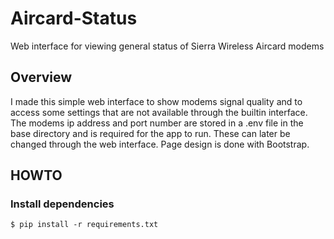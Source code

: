 # Aircard-Status
Web interface for viewing general status of Sierra Wireless Aircard modems

## Overview
I made this simple web interface to show modems signal quality and to access some settings that are not available through the builtin interface.
The modems ip address and port number are stored in a .env file in the base directory and is required for the app to run. These can later be changed through the web interface. Page design is done with Bootstrap.

## HOWTO
### Install dependencies
`$ pip install -r requirements.txt`
